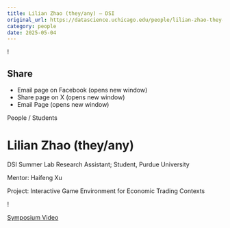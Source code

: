 ```yaml
---
title: Lilian Zhao (they/any) – DSI
original_url: https://datascience.uchicago.edu/people/lilian-zhao-they-any
category: people
date: 2025-05-04
---
```


<!-- Table-like structure detected -->

!

## Share

* Email page on Facebook (opens new window)
* Share page on X (opens new window)
* Email Page (opens new window)

<!-- Table-like structure detected -->

People / Students

# Lilian Zhao (they/any)

DSI Summer Lab Research Assistant; Student, Purdue University

Mentor: Haifeng Xu

Project: Interactive Game Environment for Economic Trading Contexts

!

[Symposium Video](https://youtu.be/yBofaqslVRQ)